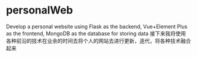 # personalWeb
Develop a personal website using Flask as the backend, Vue+Element Plus as the frontend, MongoDB as the database for storing data
接下来我将使用各种前沿的技术在业余的时间去将个人的网站去进行更新，迭代，将各种技术融合起来
